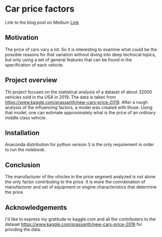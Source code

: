 # Car price factors

Link to the blog post on Medium [Link](https://atanasov-todor.medium.com/what-are-the-factors-that-define-the-price-of-a-car-8c5d4c2d5ccd)

## Motivation
The price of cars vary a lot. So it is interesting to examine what could be the possible reasons for that variation without diving into deep technical topics, but only using a set of general features that can be found in the specification of each vehicle.

## Project overview
Thi project focuses on the statistical analysis of a dataset of about 32000 vehicles sold in tha USA in 2019. The data is taken from  https://www.kaggle.com/prassanth/new-cars-price-2019.
After a rough analysis of the influencing factors, a model was created with those. Using that model, one can estimate approximately what is the price of an ordinary middle class vehicle.

## Installation
Anaconda distribution for python version 3 is the only requirement in order to run the notebook.

## Conclusion
The manufacturer of the vihicles in the price segment analyzed is not alone the only factor contributing to the price. It is more the comnbination of manufactorer and set of equipment or engine characteristics that determine the price.

## Acknowledgements
I'd like to express my gratitude to kaggle.com and all the contributers to the dataset  https://www.kaggle.com/prassanth/new-cars-price-2019 for prividing the data. 
